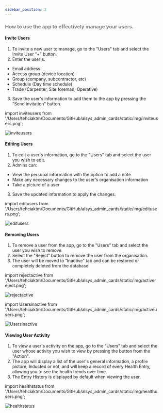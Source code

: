 ```yaml
---
sidebar_position: 2
---
```




### <font color="gray">How to use the app to effectively manage your users.</font>

#### Invite Users
1. To invite a new user to manage, go to the "Users" tab and select the Invite User “+” button.
2. Enter the user's:
* Email address
* Access group (device location)
* Group (company, subcontractor, etc)
* Schedule (Day time schedule)
* Trade (Carpenter, Site foreman, Operative)
3. Save the user's information to add them to the app by pressing the "Send invitation" button.

import inviteusers from '/Users/tehciaktm/Documents/GitHub/alsys_admin_cards/static/img/inviteusers.png';

<img src={inviteusers} alt="inviteusers" />

#### Editing Users
1. To edit a user's information, go to the "Users" tab and select the user you wish to edit.
2. Admins can:
* View the personal information with the option to add a note
* Make any necessary changes to the user's organisation information
* Take a picture of a user
3. Save the updated information to apply the changes.

import editusers from '/Users/tehciaktm/Documents/GitHub/alsys_admin_cards/static/img/editusers.png';

<img src={editusers} alt="editusers" />

#### Removing Users
1. To remove a user from the app, go to the "Users" tab and select the user you wish to remove.
2. Select the "Reject" button to remove the user from the organisation.
3. The user will be moved to "Inactive" tab and can be restored or completely deleted from the database.

import rejectactive from '/Users/tehciaktm/Documents/GitHub/alsys_admin_cards/static/img/activereject.png';

<img src={rejectactive} alt="rejectactive" />

import Usersinactive from '/Users/tehciaktm/Documents/GitHub/alsys_admin_cards/static/img/activeusers.png';

<img src={Usersinactive} alt="Usersinactive" />

#### Viewing User Activity
1. To view a user's activity on the app, go to the "Users" tab and select the user whose activity you wish to view by pressing the button from the "Action".
2. The app will display a list of the user's general information, a profile picture, Inducted or not, and will keep a record of every Health Entry, allowing you to see the health trends over time.
3. The Entry History is displayed by default when viewing the user.

import healthstatus from '/Users/tehciaktm/Documents/GitHub/alsys_admin_cards/static/img/healthusers.png';

<img src={healthstatus} alt="healthstatus" />






